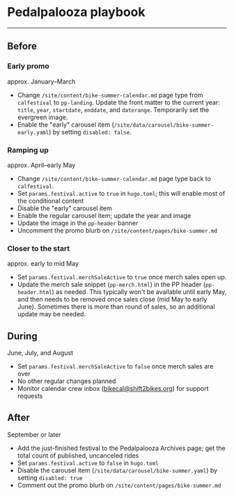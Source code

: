 # Pedalpalooza playbook

----

## Before

### Early promo

approx. January–March

* Change `/site/content/bike-summer-calendar.md` page type from `calfestival` to `pp-landing`. Update the front matter to the current year: `title`, `year`, `startdate`, `enddate`, and `daterange`. Temporarily set the evergreen image.
* Enable the "early" carousel item (`/site/data/carousel/bike-summer-early.yaml`) by setting `disabled: false`. 


### Ramping up

approx. April–early May

* Change `/site/content/bike-summer-calendar.md` page type back to `calfestival`.
* Set `params.festival.active` to `true` in `hugo.toml`; this will enable most of the conditional content
* Disable the "early" carousel item
* Enable the regular carousel item; update the year and image
* Update the image in the `pp-header` banner
* Uncomment the promo blurb on `/site/content/pages/bike-summer.md`


### Closer to the start

approx. early to mid May

* Set `params.festival.merchSaleActive` to `true` once merch sales open up. 
* Update the merch sale snippet (`pp-merch.html`) in the PP header (`pp-header.html`) as needed. This typically won't be available until early May, and then needs to be removed once sales close (mid May to early June). Sometimes there is more than round of sales, so an additional update may be needed.


## During

June, July, and August

* Set `params.festival.merchSaleActive` to `false` once merch sales are over
* No other regular changes planned
* Monitor calendar crew inbox ([bikecal@shift2bikes.org](mailto:bikecal@shift2bikes.org)) for support requests 


## After

September or later

* Add the just-finished festival to the Pedalpalooza Archives page; get the total count of published, uncanceled rides
* Set `params.festival.active` to `false` in `hugo.toml`
* Disable the carousel item (`/site/data/carousel/bike-summer.yaml`) by setting `disabled: true`
* Comment out the promo blurb on `/site/content/pages/bike-summer.md`
